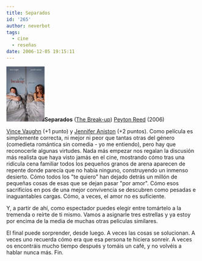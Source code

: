 ```yaml
---
title: Separados
id: '265'
author: neverbot
tags:
  - cine
  - reseñas
date: 2006-12-05 19:15:11
---
```


**![Separados (cartel original)](./separados/Separados.jpg "Separados (cartel original)")Separados** ([The Break-up](http://www.imdb.com/title/tt0452594/)) [Peyton Reed](http://www.imdb.com/name/nm0715636/) (2006)

[Vince Vaughn](http://www.imdb.com/name/nm0000681/) (+1 punto) y [Jennifer Aniston](http://www.imdb.com/name/nm0000098/) (+2 puntos). Como película es simplemente correcta, ni mejor ni peor que tantas otras del género (comedieta romántica sin comedia - yo me entiendo), pero hay que reconocerle algunas virtudes. Nada más empezar nos regalan la discusión más realista que haya visto jamás en el cine, mostrando cómo tras una ridícula cena familiar todos los pequeños granos de arena aparecen de repente donde parecía que no había ninguno, construyendo un inmenso desierto. Cómo todos los "te quiero" han dejado detrás un millón de pequeñas cosas de esas que se dejan pasar "por amor". Cómo esos sacrificios en pos de una mejor convivencia se descubren como pesadas e inaguantables cargas. Cómo, a veces, el amor no es suficiente.

Y, a partir de ahí, como espectador puedes elegir entre tomártelo a la tremenda o reírte de ti mismo. Vamos a asignarle tres estrellas y ya estoy por encima de la media de muchas otras películas similares.

El final puede sorprender, desde luego. A veces las cosas se solucionan. A veces uno recuerda cómo era que esa persona te hiciera sonreir. A veces os encontráis mucho tiempo después y tomáis un café, y no volvéis a hablar nunca más. Fin.
